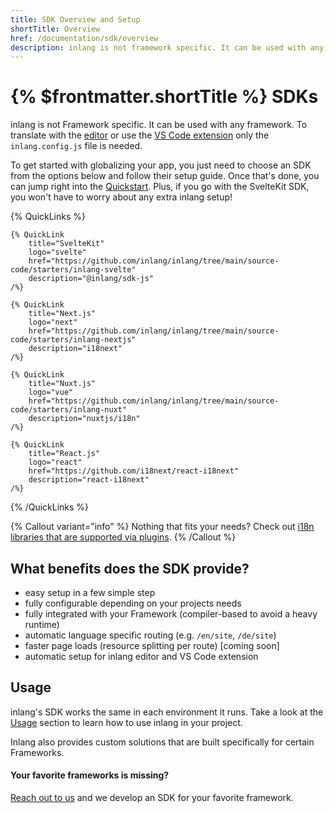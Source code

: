 ```yaml
---
title: SDK Overview and Setup
shortTitle: Overview
href: /documentation/sdk/overview
description: inlang is not framework specific. It can be used with any framework such as React, Vue, Svelte, Next.js, etc.
---
```


# {% $frontmatter.shortTitle %} SDKs

inlang is not Framework specific. It can be used with any framework. To translate with the [editor](/editor) or use the [VS Code extension](https://marketplace.visualstudio.com/items?itemName=inlang.vs-code-extension) only the `inlang.config.js` file is needed.

To get started with globalizing your app, you just need to choose an SDK from the options below and follow their setup guide. Once that's done, you can jump right into the [Quickstart](/documentation/quick-start). Plus, if you go with the SvelteKit SDK, you won't have to worry about any extra inlang setup!

{% QuickLinks %}

    {% QuickLink
        title="SvelteKit"
        logo="svelte"
        href="https://github.com/inlang/inlang/tree/main/source-code/starters/inlang-svelte"
        description="@inlang/sdk-js"
    /%}

    {% QuickLink
        title="Next.js"
        logo="next"
        href="https://github.com/inlang/inlang/tree/main/source-code/starters/inlang-nextjs"
        description="i18next"
    /%}

    {% QuickLink
        title="Nuxt.js"
        logo="vue"
        href="https://github.com/inlang/inlang/tree/main/source-code/starters/inlang-nuxt"
        description="nuxtjs/i18n"
    /%}

    {% QuickLink
        title="React.js"
        logo="react"
        href="https://github.com/i18next/react-i18next"
        description="react-i18next"
    /%}

{% /QuickLinks %}

{% Callout variant="info" %}
Nothing that fits your needs? Check out [i18n libraries that are supported via plugins](/documentation/plugins/registry).
{% /Callout %}

## What benefits does the SDK provide?

- easy setup in a few simple step
- fully configurable depending on your projects needs
- fully integrated with your Framework (compiler-based to avoid a heavy runtime)
- automatic language specific routing (e.g. `/en/site`, `/de/site`)
- faster page loads (resource splitting per route) [coming soon]
- automatic setup for inlang editor and VS Code extension

## Usage

inlang's SDK works the same in each environment it runs. Take a look at the [Usage](/documentation/sdk/usage) section to learn how to use inlang in your project.

Inlang also provides custom solutions that are built specifically for certain Frameworks.

#### Your favorite frameworks is missing?

[Reach out to us](https://github.com/inlang/inlang/discussions) and we develop an SDK for your favorite framework.
